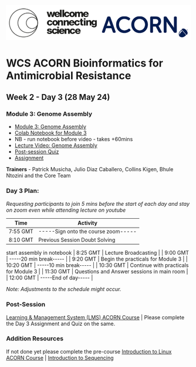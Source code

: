 # <img src="https://github.com/WCSCourses/ACORN-ClinAMR/blob/9a460484c906bc4afa7474772dac0c97626b273b/course_data/WCS_ACORN_Logo.png"/>

# WCS ACORN Bioinformatics for Antimicrobial Resistance

## Week 2 - Day 3 (28 May 24)

### Module 3: Genome Assembly
- [Module 3: Genome Assembly](https://github.com/WCSCourses/ACORN-ClinAMR/blob/main/course_data/28_May_Day_3/GenomeAssembly_ACORN_Course_Slides.pdf)
- [Colab Notebook for Module 3](https://githubtocolab.com/WCSCourses/ACORN-ClinAMR/blob/main/course_data/28_May_Day_3/Module_3_Genome_Assembly.ipynb)
- NB - run notebook before video - takes +60mins
- [Lecture Video: Genome Assembly](https://youtu.be/NTToDDm3LZ0)
- [Post-session Quiz](https://lms.wellcomeconnectingscience.org/mod/quiz/view.php?id=6072)  
- [Assignment](https://lms.wellcomeconnectingscience.org/mod/assign/view.php?id=6073)
  
**Trainers** - Patrick Musicha, Julio Diaz Caballero, Collins Kigen, Bhule Ntozini and the Core Team

### Day 3 Plan: 
*Requesting participants to join 5 mins before the start of each day and stay on zoom even while attending lecture on youtube*

| Time       | Activity                                      |
|------------|-----------------------------------------------|
| 7:55 GMT   |  -----Sign onto the course zoom-----              |
 8:10 GMT   | Previous Session Doubt Solving                 |
 start assembly in notebook
| 8:25 GMT   | Lecture Broadcasting                   |
| 9:00 GMT   | -----20 min break-----                          |
| 9:20 GMT   | Begin the practicals for Module 3                   |
| 10:20 GMT  | -----10 min break-----                          |
| 10:30 GMT  | Continue with practicals for Module 3         |
| 11:30 GMT  | Questions and Answer sessions in main room    |
| 12:00 GMT  | -----End of day-----                                |

*Note: Adjustments to the schedule might occur.*

### Post-Session 
[Learning & Management System (LMS) ACORN Course](https://lms.wellcomeconnectingscience.org/course/view.php?id=164) | Please complete the Day 3 Assignment and Quiz on the same. 

### Addition Resources
If not done yet please complete the pre-course [Introduction to Linux ACORN Course](https://lms.wellcomeconnectingscience.org/course/view.php?id=165) | [Introduction to Sequencing](https://youtu.be/4VZjvYJN18w) 

